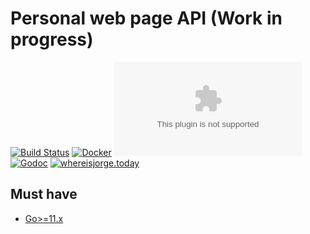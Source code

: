 # Personal web page API (Work in progress)
[![Build Status](https://travis-ci.com/jorgechato/api.jorgechato.com.svg?token=x3vLcsQVEzf1kfJyx1Uv&branch=master)](https://travis-ci.com/jorgechato/api.jorgechato.com)
[![Docker](https://img.shields.io/badge/docker-image-blue.svg)](https://hub.docker.com/r/jorgechato/api.jorgechato.com/)
[![Go Report Card](https://goreportcard.com/badge/github.com/jorgechato/api.jorgechato.com)](https://goreportcard.com/report/github.com/jorgechato/api.jorgechato.com)
[![Godoc](https://img.shields.io/badge/go-documentation-blue.svg)](https://godoc.org/github.com/jorgechato/api.jorgechato.com)
[![whereisjorge.today](https://img.shields.io/badge/web-whereisjorge.today-orange.svg)](https://whereisjorge.today)

## Must have

- [Go>=11.x](https://golang.org/)
